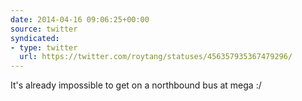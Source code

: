 ```yaml
---
date: 2014-04-16 09:06:25+00:00
source: twitter
syndicated:
- type: twitter
  url: https://twitter.com/roytang/statuses/456357935367479296/
---
```


It's already impossible to get on a northbound bus at mega :/